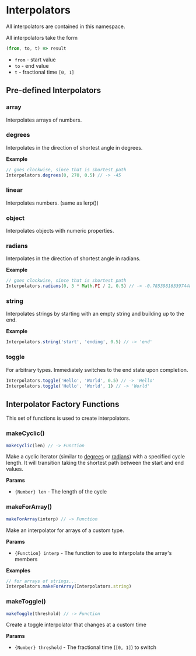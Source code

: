 # Interpolators

All interpolators are contained in this namespace.

All interpolators take the form

```js
(from, to, t) => result
```

* `from` - start value
* `to` - end value
* `t` - fractional time `[0, 1]`

## Pre-defined Interpolators

### array

Interpolates arrays of numbers.

### degrees

Interpolates in the direction of shortest angle in degrees.

**Example**

```js
// goes clockwise, since that is shortest path
Interpolators.degrees(0, 270, 0.5) // -> -45
```

### linear

Interpolates numbers. (same as lerp())

### object

Interpolates objects with numeric properties.

### radians

Interpolates in the direction of shortest angle in radians.

**Example**

```js
// goes clockwise, since that is shortest path
Interpolators.radians(0, 3 * Math.PI / 2, 0.5) // -> -0.7853981633974483
```

### string

Interpolates strings by starting with an empty string and building up to
the end.

**Example**

```js
Interpolators.string('start', 'ending', 0.5) // -> 'end'
```

### toggle

For arbitrary types. Immediately switches to the end state upon completion.

```js
Interpolators.toggle('Hello', 'World', 0.5) // -> 'Hello'
Interpolators.toggle('Hello', 'World', 1) // -> 'World'
```

## Interpolator Factory Functions

This set of functions is used to create interpolators.

### makeCyclic()

```js
makeCyclic(len) // -> Function
```

Make a cyclic iterator (similar to [degrees](#degrees) or [radians](#radians))
with a specified cycle length. It will transition taking the shortest
path between the start and end values.

**Params**

* `{Number} len` - The length of the cycle

### makeForArray()

```js
makeForArray(interp) // -> Function
```

Make an interpolator for arrays of a custom type.

**Params**

* `{Function} interp` - The function to use to interpolate the array's members

**Examples**

```js
// for arrays of strings...
Interpolators.makeForArray(Interpolators.string)
```

### makeToggle()

```js
makeToggle(threshold) // -> Function
```

Create a toggle interpolator that changes at a custom time

**Params**

* `{Number} threshold` - The fractional time (`[0, 1]`) to switch
